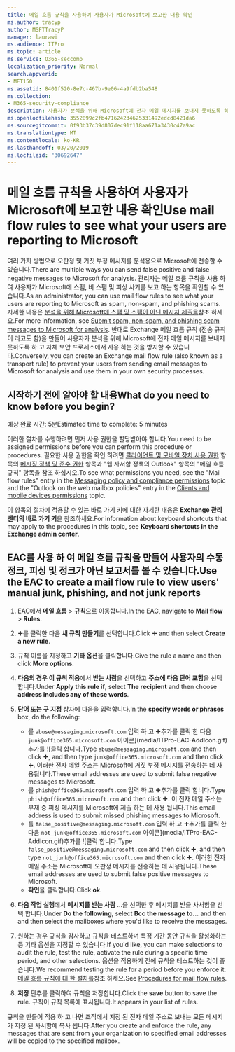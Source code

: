 ```yaml
---
title: 메일 흐름 규칙을 사용하여 사용자가 Microsoft에 보고한 내용 확인
ms.author: tracyp
author: MSFTTracyP
manager: laurawi
ms.audience: ITPro
ms.topic: article
ms.service: O365-seccomp
localization_priority: Normal
search.appverid:
- MET150
ms.assetid: 8401f520-8e7c-467b-9e06-4a9fdb2ba548
ms.collection:
- M365-security-compliance
description: 사용자가 분석을 위해 Microsoft에 전자 메일 메시지를 보내지 못하도록 하 고 자체 보안 프로세스에서 사용 하는 것을 방지 하는 Exchange 메일 흐름 규칙을 만들 수 있습니다.
ms.openlocfilehash: 3552899c2fb471624234625331492edcd8421da6
ms.sourcegitcommit: 0f93b37c39d807dec91f118aa671a3430c47a9ac
ms.translationtype: MT
ms.contentlocale: ko-KR
ms.lasthandoff: 03/20/2019
ms.locfileid: "30692647"
---
```

# <a name="use-mail-flow-rules-to-see-what-your-users-are-reporting-to-microsoft"></a><span data-ttu-id="1526a-103">메일 흐름 규칙을 사용하여 사용자가 Microsoft에 보고한 내용 확인</span><span class="sxs-lookup"><span data-stu-id="1526a-103">Use mail flow rules to see what your users are reporting to Microsoft</span></span>

<span data-ttu-id="1526a-104">여러 가지 방법으로 오판정 및 거짓 부정 메시지를 분석용으로 Microsoft에 전송할 수 있습니다.</span><span class="sxs-lookup"><span data-stu-id="1526a-104">There are multiple ways you can send false positive and false negative messages to Microsoft for analysis.</span></span> <span data-ttu-id="1526a-105">관리자는 메일 흐름 규칙을 사용 하 여 사용자가 Microsoft에 스팸, 비 스팸 및 피싱 사기를 보고 하는 항목을 확인할 수 있습니다.</span><span class="sxs-lookup"><span data-stu-id="1526a-105">As an administrator, you can use mail flow rules to see what your users are reporting to Microsoft as spam, non-spam, and phishing scams.</span></span> <span data-ttu-id="1526a-106">자세한 내용은 [분석을 위해 Microsoft에 스팸 및 스팸이 아닌 메시지 제출을](submit-spam-non-spam-and-phishing-scam-messages-to-microsoft-for-analysis.md)참조 하세요.</span><span class="sxs-lookup"><span data-stu-id="1526a-106">For more information, see [Submit spam, non-spam, and phishing scam messages to Microsoft for analysis](submit-spam-non-spam-and-phishing-scam-messages-to-microsoft-for-analysis.md).</span></span> <span data-ttu-id="1526a-107">반대로 Exchange 메일 흐름 규칙 (전송 규칙이 라고도 함)을 만들어 사용자가 분석을 위해 Microsoft에 전자 메일 메시지를 보내지 못하도록 하 고 자체 보안 프로세스에서 사용 하는 것을 방지할 수 있습니다.</span><span class="sxs-lookup"><span data-stu-id="1526a-107">Conversely, you can create an Exchange mail flow rule (also known as a transport rule) to prevent your users from sending email messages to Microsoft for analysis and use them in your own security processes.</span></span>
  
## <a name="what-do-you-need-to-know-before-you-begin"></a><span data-ttu-id="1526a-108">시작하기 전에 알아야 할 내용</span><span class="sxs-lookup"><span data-stu-id="1526a-108">What do you need to know before you begin?</span></span>

<span data-ttu-id="1526a-109">예상 완료 시간: 5분</span><span class="sxs-lookup"><span data-stu-id="1526a-109">Estimated time to complete: 5 minutes</span></span>
  
<span data-ttu-id="1526a-110">이러한 절차를 수행하려면 먼저 사용 권한을 할당받아야 합니다.</span><span class="sxs-lookup"><span data-stu-id="1526a-110">You need to be assigned permissions before you can perform this procedure or procedures.</span></span> <span data-ttu-id="1526a-111">필요한 사용 권한을 확인 하려면 [클라이언트 및 모바일 장치 사용 권한](http://technet.microsoft.com/library/57eca42a-5a7f-4c65-89f0-7a84f2dbea19.aspx) 항목의 [메시징 정책 및 준수 권한](http://technet.microsoft.com/library/ec4d3b9f-b85a-4cb9-95f5-6fc149c3899b.aspx) 항목과 "웹 사서함 정책의 Outlook" 항목의 "메일 흐름 규칙" 항목을 참조 하십시오.</span><span class="sxs-lookup"><span data-stu-id="1526a-111">To see what permissions you need, see the "Mail flow rules" entry in the [Messaging policy and compliance permissions](http://technet.microsoft.com/library/ec4d3b9f-b85a-4cb9-95f5-6fc149c3899b.aspx) topic and the "Outlook on the web mailbox policies" entry in the [Clients and mobile devices permissions](http://technet.microsoft.com/library/57eca42a-5a7f-4c65-89f0-7a84f2dbea19.aspx) topic.</span></span> 
  
<span data-ttu-id="1526a-112">이 항목의 절차에 적용할 수 있는 바로 가기 키에 대한 자세한 내용은 **Exchange 관리 센터의 바로 가기 키**을 참조하세요.</span><span class="sxs-lookup"><span data-stu-id="1526a-112">For information about keyboard shortcuts that may apply to the procedures in this topic, see **Keyboard shortcuts in the Exchange admin center**.</span></span>
  
## <a name="use-the-eac-to-create-a-mail-flow-rule-to-view-users-manual-junk-phishing-and-not-junk-reports"></a><span data-ttu-id="1526a-113">EAC를 사용 하 여 메일 흐름 규칙을 만들어 사용자의 수동 정크, 피싱 및 정크가 아닌 보고서를 볼 수 있습니다.</span><span class="sxs-lookup"><span data-stu-id="1526a-113">Use the EAC to create a mail flow rule to view users' manual junk, phishing, and not junk reports</span></span>

1. <span data-ttu-id="1526a-114">EAC에서 **메일 흐름** \> **규칙**으로 이동합니다.</span><span class="sxs-lookup"><span data-stu-id="1526a-114">In the EAC, navigate to **Mail flow** \> **Rules**.</span></span>
    
2. <span data-ttu-id="1526a-115">![아이콘 추가](media/ITPro-EAC-AddIcon.gif)를 클릭한 다음 **새 규칙 만들기**를 선택합니다.</span><span class="sxs-lookup"><span data-stu-id="1526a-115">Click ![Add Icon](media/ITPro-EAC-AddIcon.gif) and then select **Create a new rule**.</span></span>
    
3. <span data-ttu-id="1526a-116">규칙 이름을 지정하고 **기타 옵션**을 클릭합니다.</span><span class="sxs-lookup"><span data-stu-id="1526a-116">Give the rule a name and then click **More options**.</span></span>
    
4. <span data-ttu-id="1526a-117">**다음의 경우 이 규칙 적용**에서 **받는 사람**을 선택하고 **주소에 다음 단어 포함**을 선택합니다.</span><span class="sxs-lookup"><span data-stu-id="1526a-117">Under **Apply this rule if**, select **The recipient** and then choose **address includes any of these words**.</span></span>
    
5. <span data-ttu-id="1526a-118">**단어 또는 구 지정** 상자에 다음을 입력합니다.</span><span class="sxs-lookup"><span data-stu-id="1526a-118">In the **specify words or phrases** box, do the following:</span></span> 
    - <span data-ttu-id="1526a-119">를 `abuse@messaging.microsoft.com` 입력 하 고 ![아이콘](media/ITPro-EAC-AddIcon.gif)추가를 클릭 한 다음 `junk@office365.microsoft.com` 아이콘](media/ITPro-EAC-AddIcon.gif)추가를 ![클릭 합니다.</span><span class="sxs-lookup"><span data-stu-id="1526a-119">Type `abuse@messaging.microsoft.com` and then click ![Add Icon](media/ITPro-EAC-AddIcon.gif), and then type `junk@office365.microsoft.com` and then click ![Add Icon](media/ITPro-EAC-AddIcon.gif).</span></span> <span data-ttu-id="1526a-120">이러한 전자 메일 주소는 Microsoft에 거짓 부정 메시지를 전송하는 데 사용됩니다.</span><span class="sxs-lookup"><span data-stu-id="1526a-120">These email addresses are used to submit false negative messages to Microsoft.</span></span>
    - <span data-ttu-id="1526a-121">를 `phish@office365.microsoft.com` 입력 하 고 ![아이콘](media/ITPro-EAC-AddIcon.gif)추가를 클릭 합니다.</span><span class="sxs-lookup"><span data-stu-id="1526a-121">Type `phish@office365.microsoft.com` and then click ![Add Icon](media/ITPro-EAC-AddIcon.gif).</span></span> <span data-ttu-id="1526a-122">이 전자 메일 주소는 부재 중 피싱 메시지를 Microsoft에 제출 하는 데 사용 됩니다.</span><span class="sxs-lookup"><span data-stu-id="1526a-122">This email address is used to submit missed phishing messages to Microsoft.</span></span>
    - <span data-ttu-id="1526a-123">를 `false_positive@messaging.microsoft.com` 입력 하 고 ![아이콘](media/ITPro-EAC-AddIcon.gif)추가를 클릭 한 다음 `not_junk@office365.microsoft.com` 아이콘](media/ITPro-EAC-AddIcon.gif)추가를 ![클릭 합니다.</span><span class="sxs-lookup"><span data-stu-id="1526a-123">Type `false_positive@messaging.microsoft.com` and then click ![Add Icon](media/ITPro-EAC-AddIcon.gif), and then type `not_junk@office365.microsoft.com` and then click ![Add Icon](media/ITPro-EAC-AddIcon.gif).</span></span> <span data-ttu-id="1526a-124">이러한 전자 메일 주소는 Microsoft에 오판정 메시지를 전송하는 데 사용됩니다.</span><span class="sxs-lookup"><span data-stu-id="1526a-124">These email addresses are used to submit false positive messages to Microsoft.</span></span>
    - <span data-ttu-id="1526a-125">**확인**을 클릭합니다.</span><span class="sxs-lookup"><span data-stu-id="1526a-125">Click **ok**.</span></span>
    
6. <span data-ttu-id="1526a-126">**다음 작업 실행**에서 **메시지를 받는 사람** ...을 선택한 후 메시지를 받을 사서함을 선택 합니다.</span><span class="sxs-lookup"><span data-stu-id="1526a-126">Under **Do the following**, select **Bcc the message to...** and then and then select the mailboxes where you'd like to receive the messages.</span></span> 
    
7. <span data-ttu-id="1526a-127">원하는 경우 규칙을 감사하고 규칙을 테스트하며 특정 기간 동안 규칙을 활성화하는 등 기타 옵션을 지정할 수 있습니다.</span><span class="sxs-lookup"><span data-stu-id="1526a-127">If you'd like, you can make selections to audit the rule, test the rule, activate the rule during a specific time period, and other selections.</span></span> <span data-ttu-id="1526a-128">옵션을 적용하기 전에 규칙을 테스트하는 것이 좋습니다.</span><span class="sxs-lookup"><span data-stu-id="1526a-128">We recommend testing the rule for a period before you enforce it.</span></span> <span data-ttu-id="1526a-129">[메일 흐름 규칙에 대 한 절차를](https://docs.microsoft.com/Exchange/policy-and-compliance/mail-flow-rules/mail-flow-rule-procedures)참조 하세요.</span><span class="sxs-lookup"><span data-stu-id="1526a-129">See [Procedures for mail flow rules](https://docs.microsoft.com/Exchange/policy-and-compliance/mail-flow-rules/mail-flow-rule-procedures).</span></span> 
    
8. <span data-ttu-id="1526a-130">**저장** 단추를 클릭하여 규칙을 저장합니다.</span><span class="sxs-lookup"><span data-stu-id="1526a-130">Click the **save** button to save the rule.</span></span> <span data-ttu-id="1526a-131">규칙이 규칙 목록에 표시됩니다.</span><span class="sxs-lookup"><span data-stu-id="1526a-131">It appears in your list of rules.</span></span> 
    
<span data-ttu-id="1526a-132">규칙을 만들어 적용 하 고 나면 조직에서 지정 된 전자 메일 주소로 보내는 모든 메시지가 지정 된 사서함에 복사 됩니다.</span><span class="sxs-lookup"><span data-stu-id="1526a-132">After you create and enforce the rule, any messages that are sent from your organization to specified email addresses will be copied to the specified mailbox.</span></span>
  

